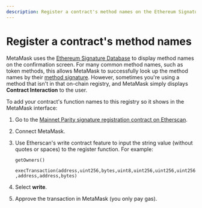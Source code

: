 ```yaml
---
description: Register a contract's method names on the Ethereum Signature Database.
---
```


# Register a contract's method names

MetaMask uses the [Ethereum Signature Database](https://www.4byte.directory/submit/) to display
method names on the confirmation screen.
For many common method names, such as token methods, this allows MetaMask to successfully look up
the method names by their [method signature](https://solidity.readthedocs.io/en/v0.4.21/abi-spec.html).
However, sometimes you're using a method that isn't in that on-chain registry, and MetaMask simply
displays **Contract Interaction** to the user.

To add your contract's function names to this registry so it shows in the MetaMask interface:

1. Go to the
    [Mainnet Parity signature registration contract on Etherscan](https://etherscan.io/address/0x44691b39d1a75dc4e0a0346cbb15e310e6ed1e86#writeContract).
2. Connect MetaMask.
3. Use Etherscan's write contract feature to input the string value (without quotes or spaces) to
    the register function.
    For example:

    `getOwners()`

    `execTransaction(address,uint256,bytes,uint8,uint256,uint256,uint256,address,address,bytes)`

4. Select **write**.
5. Approve the transaction in MetaMask (you only pay gas).
